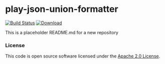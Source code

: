 
# play-json-union-formatter

[![Build Status](https://travis-ci.org/hmrc/play-json-union-formatter.svg?branch=master)](https://travis-ci.org/hmrc/play-json-union-formatter) [ ![Download](https://api.bintray.com/packages/hmrc/releases/play-json-union-formatter/images/download.svg) ](https://bintray.com/hmrc/releases/play-json-union-formatter/_latestVersion)

This is a placeholder README.md for a new repository

### License

This code is open source software licensed under the [Apache 2.0 License]("http://www.apache.org/licenses/LICENSE-2.0.html").
    